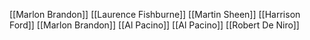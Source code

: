 [[Marlon Brandon]]
[[Laurence Fishburne]]
[[Martin Sheen]]
[[Harrison Ford]]
[[Marlon Brandon]]
[[Al Pacino]]
[[Al Pacino]]
[[Robert De Niro]]
